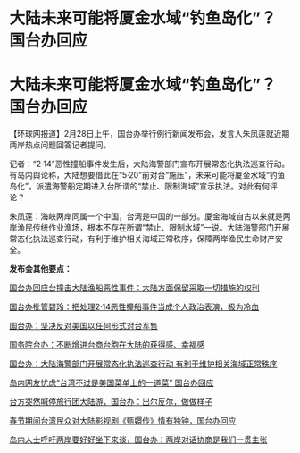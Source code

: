 # 大陆未来可能将厦金水域“钓鱼岛化”？国台办回应

# 大陆未来可能将厦金水域“钓鱼岛化”？国台办回应

【环球网报道】2月28日上午，国台办举行例行新闻发布会，发言人朱凤莲就近期两岸热点问题回答记者提问。

记者：“2·14”恶性撞船事件发生后，大陆海警部门宣布开展常态化执法巡查行动。有岛内舆论称，大陆想要借此在“5·20”前对台“施压”，未来可能将厦金水域“钓鱼岛化”，派遣海警船定期进入台所谓的“禁止、限制海域”宣示执法。对此有何评论？

朱凤莲：海峡两岸同属一个中国，台湾是中国的一部分。厦金海域自古以来就是两岸渔民传统作业渔场，根本不存在所谓“禁止、限制水域”一说。大陆海警部门开展常态化执法巡查行动，有利于维护相关海域正常秩序，保障两岸渔民生命财产安全。

**发布会其他要点：**

[国台办回应台撞击大陆渔船恶性事件：大陆方面保留采取一切措施的权利](https://news.qq.com/rain/a/20240228A01SBD00)

[国台办批管碧玲：把处理2·14恶性撞船事件当成个人政治表演，极为冷血](https://news.qq.com/rain/a/20240228A01ZPZ00)

[国台办：坚决反对美国以任何形式对台军售](https://news.qq.com/rain/a/20240228A01R8900)

[国务院台办：不断增进台商台胞在大陆的获得感、幸福感](https://news.qq.com/rain/a/20240228A01V2S00)

[国台办：大陆海警部门开展常态化执法巡查行动
有利于维护相关海域正常秩序](https://news.qq.com/rain/a/20240228A01ZP800)

[岛内网友忧虑“台湾不过是美国菜单上的一道菜” 国台办回应](https://news.qq.com/rain/a/20240228A01ZDD00)

[台方突然喊停旅行团大陆游，国台办：出尔反尔，做做样子](https://news.qq.com/rain/a/20240228A024II00)

[春节期间台湾民众对大陆影视剧《甄嬛传》情有独钟，国台办回应](https://news.qq.com/rain/a/20240228A0234H00)

[岛内人士呼吁两岸要好好坐下来谈，国台办：两岸对话协商是我们一贯主张](https://news.qq.com/rain/a/20240228A0220300)

